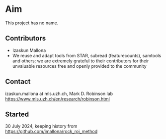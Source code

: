 # Aim

This project has no name.

## Contributors

- Izaskun Mallona 
- We reuse and adapt tools from STAR, subread (featurecounts), samtools and others; we are extremely grateful to their contributors for their unvaluable resources free and openly provided to the community

## Contact

izaskun.mallona at mls.uzh.ch, Mark D. Robinson lab
https://www.mls.uzh.ch/en/research/robinson.html

## Started 

30 July 2024, keeping history from https://github.com/imallona/rock_roi_method
